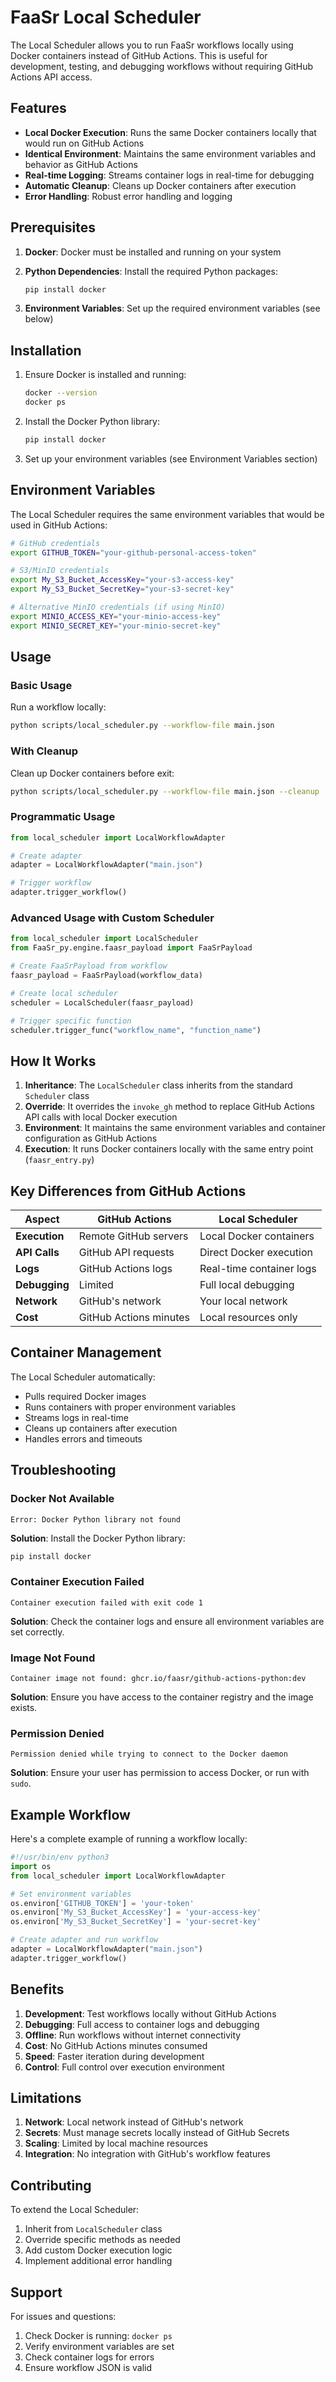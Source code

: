 # FaaSr Local Scheduler

The Local Scheduler allows you to run FaaSr workflows locally using Docker containers instead of GitHub Actions. This is useful for development, testing, and debugging workflows without requiring GitHub Actions API access.

## Features

- **Local Docker Execution**: Runs the same Docker containers locally that would run on GitHub Actions
- **Identical Environment**: Maintains the same environment variables and behavior as GitHub Actions
- **Real-time Logging**: Streams container logs in real-time for debugging
- **Automatic Cleanup**: Cleans up Docker containers after execution
- **Error Handling**: Robust error handling and logging

## Prerequisites

1. **Docker**: Docker must be installed and running on your system
2. **Python Dependencies**: Install the required Python packages:

   ```bash
   pip install docker
   ```

3. **Environment Variables**: Set up the required environment variables (see below)

## Installation

1. Ensure Docker is installed and running:

   ```bash
   docker --version
   docker ps
   ```

2. Install the Docker Python library:

   ```bash
   pip install docker
   ```

3. Set up your environment variables (see Environment Variables section)

## Environment Variables

The Local Scheduler requires the same environment variables that would be used in GitHub Actions:

```bash
# GitHub credentials
export GITHUB_TOKEN="your-github-personal-access-token"

# S3/MinIO credentials
export My_S3_Bucket_AccessKey="your-s3-access-key"
export My_S3_Bucket_SecretKey="your-s3-secret-key"

# Alternative MinIO credentials (if using MinIO)
export MINIO_ACCESS_KEY="your-minio-access-key"
export MINIO_SECRET_KEY="your-minio-secret-key"
```

## Usage

### Basic Usage

Run a workflow locally:

```bash
python scripts/local_scheduler.py --workflow-file main.json
```

### With Cleanup

Clean up Docker containers before exit:

```bash
python scripts/local_scheduler.py --workflow-file main.json --cleanup
```

### Programmatic Usage

```python
from local_scheduler import LocalWorkflowAdapter

# Create adapter
adapter = LocalWorkflowAdapter("main.json")

# Trigger workflow
adapter.trigger_workflow()
```

### Advanced Usage with Custom Scheduler

```python
from local_scheduler import LocalScheduler
from FaaSr_py.engine.faasr_payload import FaaSrPayload

# Create FaaSrPayload from workflow
faasr_payload = FaaSrPayload(workflow_data)

# Create local scheduler
scheduler = LocalScheduler(faasr_payload)

# Trigger specific function
scheduler.trigger_func("workflow_name", "function_name")
```

## How It Works

1. **Inheritance**: The `LocalScheduler` class inherits from the standard `Scheduler` class
2. **Override**: It overrides the `invoke_gh` method to replace GitHub Actions API calls with local Docker execution
3. **Environment**: It maintains the same environment variables and container configuration as GitHub Actions
4. **Execution**: It runs Docker containers locally with the same entry point (`faasr_entry.py`)

## Key Differences from GitHub Actions

| Aspect | GitHub Actions | Local Scheduler |
|--------|----------------|------------------|
| **Execution** | Remote GitHub servers | Local Docker containers |
| **API Calls** | GitHub API requests | Direct Docker execution |
| **Logs** | GitHub Actions logs | Real-time container logs |
| **Debugging** | Limited | Full local debugging |
| **Network** | GitHub's network | Your local network |
| **Cost** | GitHub Actions minutes | Local resources only |

## Container Management

The Local Scheduler automatically:

- Pulls required Docker images
- Runs containers with proper environment variables
- Streams logs in real-time
- Cleans up containers after execution
- Handles errors and timeouts

## Troubleshooting

### Docker Not Available

```plaintext
Error: Docker Python library not found
```

**Solution**: Install the Docker Python library:

```bash
pip install docker
```

### Container Execution Failed

```plaintext
Container execution failed with exit code 1
```

**Solution**: Check the container logs and ensure all environment variables are set correctly.

### Image Not Found

```plaintext
Container image not found: ghcr.io/faasr/github-actions-python:dev
```

**Solution**: Ensure you have access to the container registry and the image exists.

### Permission Denied

```plaintext
Permission denied while trying to connect to the Docker daemon
```

**Solution**: Ensure your user has permission to access Docker, or run with `sudo`.

## Example Workflow

Here's a complete example of running a workflow locally:

```python
#!/usr/bin/env python3
import os
from local_scheduler import LocalWorkflowAdapter

# Set environment variables
os.environ['GITHUB_TOKEN'] = 'your-token'
os.environ['My_S3_Bucket_AccessKey'] = 'your-access-key'
os.environ['My_S3_Bucket_SecretKey'] = 'your-secret-key'

# Create adapter and run workflow
adapter = LocalWorkflowAdapter("main.json")
adapter.trigger_workflow()
```

## Benefits

1. **Development**: Test workflows locally without GitHub Actions
2. **Debugging**: Full access to container logs and debugging
3. **Offline**: Run workflows without internet connectivity
4. **Cost**: No GitHub Actions minutes consumed
5. **Speed**: Faster iteration during development
6. **Control**: Full control over execution environment

## Limitations

1. **Network**: Local network instead of GitHub's network
2. **Secrets**: Must manage secrets locally instead of GitHub Secrets
3. **Scaling**: Limited by local machine resources
4. **Integration**: No integration with GitHub's workflow features

## Contributing

To extend the Local Scheduler:

1. Inherit from `LocalScheduler` class
2. Override specific methods as needed
3. Add custom Docker execution logic
4. Implement additional error handling

## Support

For issues and questions:

1. Check Docker is running: `docker ps`
2. Verify environment variables are set
3. Check container logs for errors
4. Ensure workflow JSON is valid
